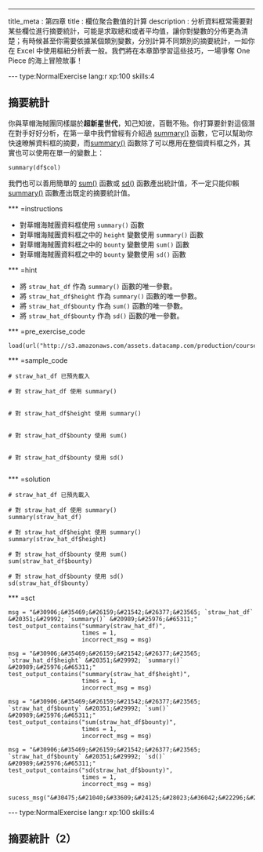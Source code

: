 ---
title_meta  : 第四章
title       : 欄位聚合數值的計算
description : 分析資料框常需要對某些欄位進行摘要統計，可能是求取總和或者平均值，讓你對變數的分佈更為清楚；有時候甚至你需要依據某個類別變數，分別計算不同類別的摘要統計，一如你在 Excel 中使用樞紐分析表一般。我們將在本章節學習這些技巧，一場爭奪 One Piece 的海上冒險故事！

--- type:NormalExercise lang:r xp:100 skills:4
## 摘要統計

你與草帽海賊團同樣屬於**超新星世代**，知己知彼，百戰不殆。你打算要針對這個潛在對手好好分析，在第一章中我們曾經有介紹過 [summary()](http://www.rdocumentation.org/packages/base/versions/3.3.1/topics/summary) 函數，它可以幫助你快速暸解資料框的摘要，而[summary()](http://www.rdocumentation.org/packages/base/versions/3.3.1/topics/summary) 函數除了可以應用在整個資料框之外，其實也可以使用在單一的變數上：

```{r}
summary(df$col)
```

我們也可以善用簡單的 [sum()](http://www.rdocumentation.org/packages/base/versions/3.3.1/topics/sum) 函數或 [sd()](http://www.rdocumentation.org/packages/stats/versions/3.3.1/topics/sd) 函數產出統計值，不一定只能仰賴 [summary()](http://www.rdocumentation.org/packages/base/versions/3.3.1/topics/summary) 函數產出既定的摘要統計值。

*** =instructions
- 對草帽海賊團資料框使用 `summary()` 函數
- 對草帽海賊團資料框之中的 `height` 變數使用 `summary()` 函數
- 對草帽海賊團資料框之中的 `bounty` 變數使用 `sum()` 函數
- 對草帽海賊團資料框之中的 `bounty` 變數使用 `sd()` 函數

*** =hint
- 將 `straw_hat_df` 作為 `summary()` 函數的唯一參數。
- 將 `straw_hat_df$height` 作為 `summary()` 函數的唯一參數。
- 將 `straw_hat_df$bounty` 作為 `sum()` 函數的唯一參數。
- 將 `straw_hat_df$bounty` 作為 `sd()` 函數的唯一參數。

*** =pre_exercise_code
```{r}
load(url("http://s3.amazonaws.com/assets.datacamp.com/production/course_1570/datasets/straw_hat_df.RData"))
```

*** =sample_code
```{r}
# straw_hat_df 已預先載入

# 對 straw_hat_df 使用 summary()


# 對 straw_hat_df$height 使用 summary()


# 對 straw_hat_df$bounty 使用 sum()


# 對 straw_hat_df$bounty 使用 sd()


```


*** =solution
```{r}
# straw_hat_df 已預先載入

# 對 straw_hat_df 使用 summary()
summary(straw_hat_df)

# 對 straw_hat_df$height 使用 summary()
summary(straw_hat_df$height)

# 對 straw_hat_df$bounty 使用 sum()
sum(straw_hat_df$bounty)

# 對 straw_hat_df$bounty 使用 sd()
sd(straw_hat_df$bounty)

```

*** =sct
```{r}
msg = "&#30906;&#35469;&#26159;&#21542;&#26377;&#23565; `straw_hat_df` &#20351;&#29992; `summary()` &#20989;&#25976;&#65311;"
test_output_contains("summary(straw_hat_df)",
                     times = 1,
                     incorrect_msg = msg)
                     
msg = "&#30906;&#35469;&#26159;&#21542;&#26377;&#23565; `straw_hat_df$height` &#20351;&#29992; `summary()` &#20989;&#25976;&#65311;"
test_output_contains("summary(straw_hat_df$height)",
                     times = 1,
                     incorrect_msg = msg)

msg = "&#30906;&#35469;&#26159;&#21542;&#26377;&#23565; `straw_hat_df$bounty` &#20351;&#29992; `sum()` &#20989;&#25976;&#65311;"
test_output_contains("sum(straw_hat_df$bounty)",
                     times = 1,
                     incorrect_msg = msg)

msg = "&#30906;&#35469;&#26159;&#21542;&#26377;&#23565; `straw_hat_df$bounty` &#20351;&#29992; `sd()` &#20989;&#25976;&#65311;"
test_output_contains("sd(straw_hat_df$bounty)",
                     times = 1,
                     incorrect_msg = msg)

sucess_msg("&#30475;&#21040;&#33609;&#24125;&#28023;&#36042;&#22296;&#20840;&#22296;&#30340;&#25080;&#36062;&#37329;&#38989;&#36889;&#40636;&#39640;&#65292;&#20320;&#26377;&#27794;&#26377;&#35258;&#24471;&#36996;&#26159;&#19981;&#35201;&#25307;&#24825;&#20182;&#20497;&#22909;&#20102;&#21602;&#65311;")
```

--- type:NormalExercise lang:r xp:100 skills:4
## 摘要統計（2）

